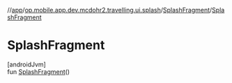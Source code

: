 //[app](../../../index.md)/[op.mobile.app.dev.mcdohr2.travelling.ui.splash](../index.md)/[SplashFragment](index.md)/[SplashFragment](-splash-fragment.md)

# SplashFragment

[androidJvm]\
fun [SplashFragment](-splash-fragment.md)()
